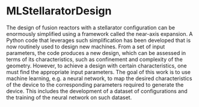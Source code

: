 # MLStellaratorDesign
The design of fusion reactors with a stellarator configuration can be enormously simplified using a framework called the near-axis expansion. A Python code that leverages such simplification has been developed that is now routinely used to
design new machines. From a set of input parameters, the code produces a new design, which can be assessed in terms of its characteristics, such as confinement and complexity of the geometry. However, to achieve a design with certain characteristics, one must find the appropriate input parameters. The goal of this work is to use machine learning, e.g. a neural network,
to map the desired characteristics of the device to the corresponding parameters required to generate the device. This includes the development of a dataset of configurations and the training of the neural network on such dataset.
